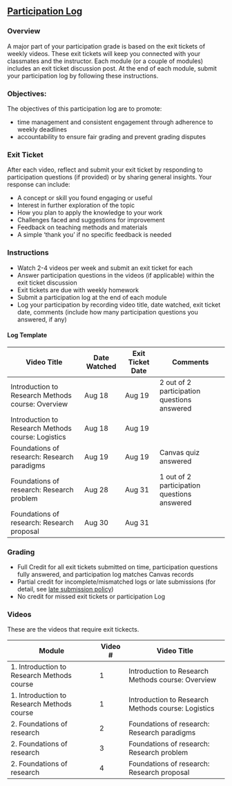 ## [Participation Log](https://aselshall.github.io/aea/hw/participation)

### Overview
A major part of your participation grade is based on the exit tickets of weekly videos. These exit tickets will keep you connected with your classmates and the instructor. Each module (or a couple of modules) includes an exit ticket discussion post. At the end of each module, submit your participation log by following these instructions.  

### Objectives:
The objectives of this participation log are to promote:
- time management and consistent engagement through adherence to weekly deadlines
- accountability to ensure fair grading and prevent grading disputes

### Exit Ticket  
After each video, reflect and submit your exit ticket by responding to participation questions (if provided) or by sharing general insights. Your response can include:  
- A concept or skill you found engaging or useful
- Interest in further exploration of the topic  
- How you plan to apply the knowledge to your work 
- Challenges faced and suggestions for improvement  
- Feedback on teaching methods and materials  
- A simple ‘thank you’ if no specific feedback is needed  

### Instructions
- Watch 2-4 videos per week and submit an exit ticket for each
- Answer participation questions in the videos (if applicable) within the exit ticket discussion
- Exit tickets are due with weekly homework  
- Submit a participation log at the end of each module  
- Log your participation by recording video title, date watched, exit ticket date, comments (include how many participation questions you answered, if any)

#### Log Template

| Video Title                                        | Date Watched | Exit Ticket Date        | Comments                                    |  
|----------------------------------------------------|--------------|-------------------------|---------------------------------------------|  
| Introduction to Research Methods course: Overview  | Aug 18       | Aug 19                  | 2 out of 2 participation questions answered | 
| Introduction to Research Methods course: Logistics | Aug 18       | Aug 19                  |                                             | 
| Foundations of research: Research paradigms        | Aug 19       | Aug 19                  | Canvas quiz answered                        |
| Foundations of research: Research problem          | Aug 28       | Aug 31                  | 1 out of 2 participation questions answered |      
| Foundations of research: Research proposal         | Aug 30       | Aug 31                  |                                             |

### Grading
- Full Credit for all exit tickets submitted on time, participation questions fully answered, and participation log matches Canvas records
- Partial credit for incomplete/mismatched logs or late submissions (for detail, see [late submission policy](https://aselshall.github.io/rm/#late-assignment-policy))
- No credit for missed exit tickets or participation Log

### Videos
These are the videos that require exit tickects. 

| Module                                                | Video # | Video Title                                                                 |
|-------------------------------------------------------|---------|-----------------------------------------------------------------------------|
| 1. Introduction to Research Methods course            | 1       | Introduction to Research Methods course: Overview                           |
| 1. Introduction to Research Methods course            | 1       | Introduction to Research Methods course: Logistics                          |
| 2. Foundations of research                            | 2       | Foundations of research: Research paradigms                                 |
| 2. Foundations of research                            | 3       | Foundations of research: Research problem                                   |
| 2. Foundations of research                            | 4       | Foundations of research: Research proposal                                  |



